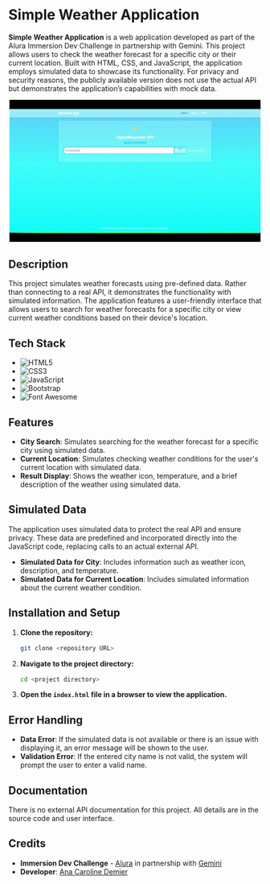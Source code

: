 # Simple Weather Application

**Simple Weather Application** is a web application developed as part of the Alura Immersion Dev Challenge in partnership with Gemini. This project allows users to check the weather forecast for a specific city or their current location. Built with HTML, CSS, and JavaScript, the application employs simulated data to showcase its functionality. For privacy and security reasons, the publicly available version does not use the actual API but demonstrates the application’s capabilities with mock data.

<p align="center">
   <img alt="Weather App Screenshot" title="Weather App Screenshot" width="500" src="public/weather-api.gif"/>
</p>

## Description

This project simulates weather forecasts using pre-defined data. Rather than connecting to a real API, it demonstrates the functionality with simulated information. The application features a user-friendly interface that allows users to search for weather forecasts for a specific city or view current weather conditions based on their device's location.

## Tech Stack

- ![HTML5](https://img.shields.io/badge/HTML5-5.2.0-red)
- ![CSS3](https://img.shields.io/badge/CSS3-3.0-blue)
- ![JavaScript](https://img.shields.io/badge/JavaScript-ES6-yellow)
- ![Bootstrap](https://img.shields.io/badge/Bootstrap-5.3.0-blue)
- ![Font Awesome](https://img.shields.io/badge/Font_Awesome-5.15.4-lightgrey)

## Features

- **City Search**: Simulates searching for the weather forecast for a specific city using simulated data.
- **Current Location**: Simulates checking weather conditions for the user's current location with simulated data.
- **Result Display**: Shows the weather icon, temperature, and a brief description of the weather using simulated data.

## Simulated Data

The application uses simulated data to protect the real API and ensure privacy. These data are predefined and incorporated directly into the JavaScript code, replacing calls to an actual external API.

- **Simulated Data for City**: Includes information such as weather icon, description, and temperature.
- **Simulated Data for Current Location**: Includes simulated information about the current weather condition.

## Installation and Setup

1. **Clone the repository:**

    ```bash
    git clone <repository URL>
    ```

2. **Navigate to the project directory:**

    ```bash
    cd <project directory>
    ```

3. **Open the `index.html` file in a browser to view the application.**

## Error Handling

- **Data Error**: If the simulated data is not available or there is an issue with displaying it, an error message will be shown to the user.
- **Validation Error**: If the entered city name is not valid, the system will prompt the user to enter a valid name.

## Documentation

There is no external API documentation for this project. All details are in the source code and user interface.

## Credits

- **Immersion Dev Challenge** - [Alura](https://www.alura.com.br/) in partnership with [Gemini](https://gemini.google.com/app)
- **Developer**: [Ana Caroline Demier](https://www.linkedin.com/in/anaeggerdemier/)


